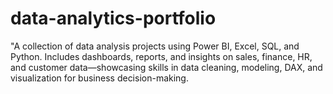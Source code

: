 # data-analytics-portfolio
"A collection of data analysis projects using Power BI, Excel, SQL, and Python. Includes dashboards, reports, and insights on sales, finance, HR, and customer data—showcasing skills in data cleaning, modeling, DAX, and visualization for business decision-making.




